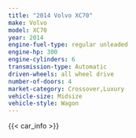 ```yaml
---
title: "2014 Volvo XC70"
make: Volvo
model: XC70
year: 2014
engine-fuel-type: regular unleaded
engine-hp: 300
engine-cylinders: 6
transmission-type: Automatic
driven-wheels: all wheel drive
number-of-doors: 4
market-category: Crossover,Luxury
vehicle-size: Midsize
vehicle-style: Wagon
---
```


{{< car_info >}}
